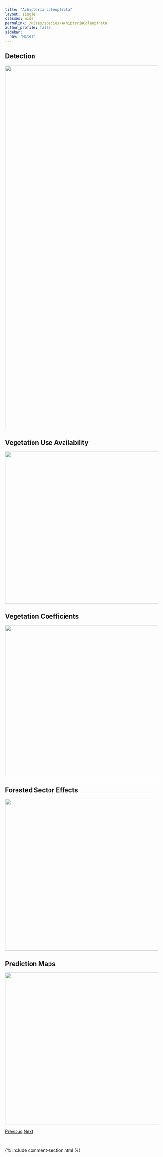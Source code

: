 ```yaml
---
title: "Achipteria coleoptrata"
layout: single
classes: wide
permalink: /Mites/species/AchipteriaColeoptrata
author_profile: false
sidebar:
  nav: "Mites"
---
```


<h2>Detection</h2>

<a href="https://drive.google.com/uc?export=view&id=1vakGe032Amle3TNvtAcBqZoKl9pgyW0P">
<img src="https://drive.google.com/uc?export=view&id=1vakGe032Amle3TNvtAcBqZoKl9pgyW0P" height = "1200" width = "800">
</a>


<h2>Vegetation Use Availability</h2>

<a href="https://drive.google.com/uc?export=view&id=13ZgQQtkixOMH1fWyjeerQhFHxG3VUNOk">
<img src="https://drive.google.com/uc?export=view&id=13ZgQQtkixOMH1fWyjeerQhFHxG3VUNOk" height = "500" width = "1000">
</a>


<h2>Vegetation Coefficients</h2>

<a href="https://drive.google.com/uc?export=view&id=1J7IzhonE54GzfOmgEg67a7QCJVrtMwsz">
<img src="https://drive.google.com/uc?export=view&id=1J7IzhonE54GzfOmgEg67a7QCJVrtMwsz" height = "500" width = "1000">
</a>


<h2>Forested Sector Effects</h2>

<a href="https://drive.google.com/uc?export=view&id=1VpFUklK_qDSKWeocbheggRd-7vra7gnd">
<img src="https://drive.google.com/uc?export=view&id=1VpFUklK_qDSKWeocbheggRd-7vra7gnd" height = "500" width = "1000">
</a>


<h2>Prediction Maps</h2>

<a href="https://drive.google.com/uc?export=view&id=1DqtP2S4cDlMzkcJ0IzV8TsMXkwKQ2cmi">
<img src="https://drive.google.com/uc?export=view&id=1DqtP2S4cDlMzkcJ0IzV8TsMXkwKQ2cmi" height = "500" width = "1000">
</a>


<a href="/DevelopmentWebsite/Mites/species/ZygoribatulaSp4DEW" class="pagination--pager" title="Zygoribatula sp. 4 DEW">Previous</a> <a href="/DevelopmentWebsite/Mites/species/AchipteriaSp1DEW" class="pagination--pager" title="Achipteria sp. 1 DEW">Next</a>

<p>&nbsp;</p>

{% include comment-section.html %}
